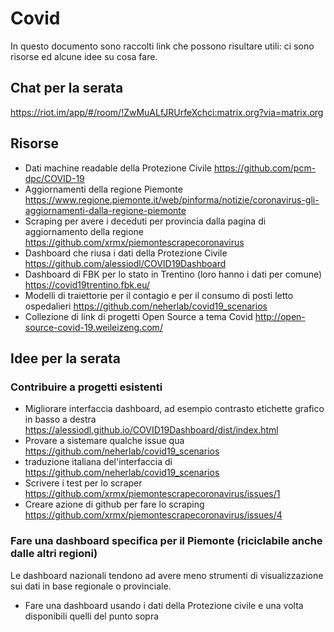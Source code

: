 # Covid

In questo documento sono raccolti link che possono risultare utili: ci sono risorse ed alcune idee su cosa fare. 

## Chat per la serata

https://riot.im/app/#/room/!ZwMuALfJRUrfeXchci:matrix.org?via=matrix.org

## Risorse

- Dati machine readable della Protezione Civile https://github.com/pcm-dpc/COVID-19
- Aggiornamenti della regione Piemonte https://www.regione.piemonte.it/web/pinforma/notizie/coronavirus-gli-aggiornamenti-dalla-regione-piemonte
- Scraping per avere i deceduti per provincia dalla pagina di aggiornamento della regione https://github.com/xrmx/piemontescrapecoronavirus
- Dashboard che riusa i dati della Protezione Civile https://github.com/alessiodl/COVID19Dashboard
- Dashboard di FBK per lo stato in Trentino (loro hanno i dati per comune) https://covid19trentino.fbk.eu/
- Modelli di traiettorie per il contagio e per il consumo di posti letto ospedalieri https://github.com/neherlab/covid19_scenarios
- Collezione di link di progetti Open Source a tema Covid http://open-source-covid-19.weileizeng.com/


## Idee per la serata

### Contribuire a progetti esistenti

- Migliorare interfaccia dashboard, ad esempio contrasto etichette grafico in basso a destra https://alessiodl.github.io/COVID19Dashboard/dist/index.html
- Provare a sistemare qualche issue qua https://github.com/neherlab/covid19_scenarios
- traduzione italiana del'interfaccia di https://github.com/neherlab/covid19_scenarios
- Scrivere i test per lo scraper https://github.com/xrmx/piemontescrapecoronavirus/issues/1
- Creare azione di github per fare lo scraping https://github.com/xrmx/piemontescrapecoronavirus/issues/4

### Fare una dashboard specifica per il Piemonte (riciclabile anche dalle altri regioni)

Le dashboard nazionali tendono ad avere meno strumenti di visualizzazione sui dati in base regionale o provinciale.

- Fare una dashboard usando i dati della Protezione civile e una volta disponibili quelli del punto sopra
